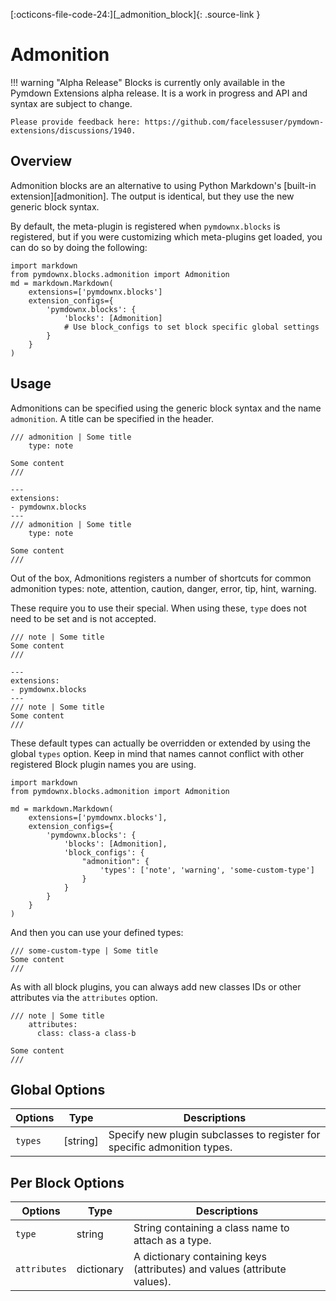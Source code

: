 [:octicons-file-code-24:][_admonition_block]{: .source-link }

# Admonition

!!! warning "Alpha Release"
    Blocks is currently only available in the Pymdown Extensions alpha release. It is a work in progress and API and
    syntax are subject to change.

    Please provide feedback here: https://github.com/facelessuser/pymdown-extensions/discussions/1940.

## Overview

Admonition blocks are an alternative to using Python Markdown's [built-in extension][admonition]. The output is
identical, but they use the new generic block syntax.

By default, the meta-plugin is registered when `pymdownx.blocks` is registered, but if you were customizing which
meta-plugins get loaded, you can do so by doing the following:

```py3
import markdown
from pymdownx.blocks.admonition import Admonition
md = markdown.Markdown(
    extensions=['pymdownx.blocks']
    extension_configs={
        'pymdownx.blocks': {
            'blocks': [Admonition]
            # Use block_configs to set block specific global settings
        }
    }
)
```

## Usage

Admonitions can be specified using the generic block syntax and the name `admonition`. A title can be specified in
the header.

``` title="Example: Admonition"
/// admonition | Some title
    type: note

Some content
///
```

<div class="result" markdown>

```md-render
---
extensions:
- pymdownx.blocks
---
/// admonition | Some title
    type: note

Some content
///
```

</div>


Out of the box, Admonitions registers a number of shortcuts for common admonition types: note, attention, caution,
danger, error, tip, hint, warning.

These require you to use their special. When using these, `type` does not need to be set and is not accepted.

``` title="Example: Note"
/// note | Some title
Some content
///
```

<div class="result" markdown>

```md-render
---
extensions:
- pymdownx.blocks
---
/// note | Some title
Some content
///
```
</div>

These default types can actually be overridden or extended by using the global `types` option. Keep in mind that names
cannot conflict with other registered Block plugin names you are using.

```py3
import markdown
from pymdownx.blocks.admonition import Admonition

md = markdown.Markdown(
    extensions=['pymdownx.blocks'],
    extension_configs={
        'pymdownx.blocks': {
            'blocks': [Admonition],
            'block_configs': {
                "admonition": {
                    'types': ['note', 'warning', 'some-custom-type']
                }
            }
        }
    }
)
```

And then you can use your defined types:

```
/// some-custom-type | Some title
Some content
///
```

As with all block plugins, you can always add new classes IDs or other attributes via the `attributes` option.

```
/// note | Some title
    attributes:
      class: class-a class-b

Some content
///
```

## Global Options

Options | Type       | Descriptions
------- | ---------- | ------------
`types` | \[string\] | Specify new plugin subclasses to register for specific admonition types.

## Per Block Options

Options      | Type       | Descriptions
------------ | ---------- | ------------
`type`       | string     | String containing a class name to attach as a type.
`attributes` | dictionary | A dictionary containing keys (attributes) and values (attribute values).
